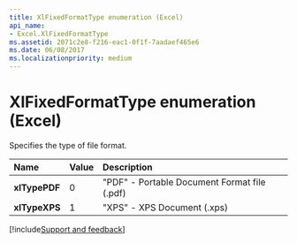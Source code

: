 ```yaml
---
title: XlFixedFormatType enumeration (Excel)
api_name:
- Excel.XlFixedFormatType
ms.assetid: 2071c2e8-f216-eac1-0f1f-7aadaef465e6
ms.date: 06/08/2017
ms.localizationpriority: medium
---
```



# XlFixedFormatType enumeration (Excel)

Specifies the type of file format.

|Name|Value|Description|
|:-----|:-----|:-----|
| **xlTypePDF**|0|"PDF" - Portable Document Format file (.pdf)|
| **xlTypeXPS**|1|"XPS" - XPS Document (.xps)|

[!include[Support and feedback](~/includes/feedback-boilerplate.md)]